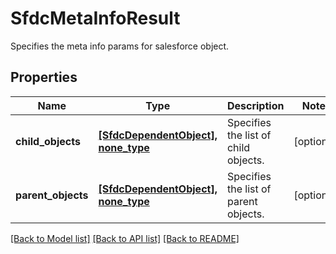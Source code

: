 # SfdcMetaInfoResult

Specifies the meta info params for salesforce object.

## Properties
Name | Type | Description | Notes
------------ | ------------- | ------------- | -------------
**child_objects** | [**[SfdcDependentObject], none_type**](SfdcDependentObject.md) | Specifies the list of child objects. | [optional] 
**parent_objects** | [**[SfdcDependentObject], none_type**](SfdcDependentObject.md) | Specifies the list of parent objects. | [optional] 

[[Back to Model list]](../README.md#documentation-for-models) [[Back to API list]](../README.md#documentation-for-api-endpoints) [[Back to README]](../README.md)


